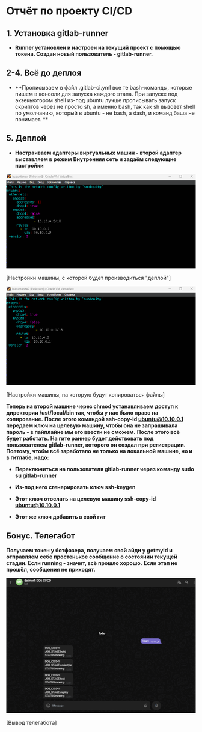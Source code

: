 # Отчёт по проекту CI/CD #

## 1. Установка gitlab-runner ##

+ **Runner установлен и настроен на текущий проект с помощью токена. Создан новый пользователь - gitlab-runner.**

## 2-4. Всё до деплоя ##

+ **Прописываем в файл .gitlab-ci.yml все те bash-команды, которые пишем в консоли для запуска каждого этапа. При запуске под экзекьютором shell из-под ubuntu лучше прописывать запуск скриптов через не просто sh, а именно bash, так как sh вызовет shell по умолчанию, который в ubuntu - не bash, a dash, и команд баша не понимает. ** 

## 5. Деплой ##

+ **Настраиваем адаптеры виртуальных машин - второй адаптер выставляем в режим Внутренняя сеть и задаём следующие настройки**

![Netplan bubuntanew](https://github.com/VTsabina/DevOps_projects/blob/main/CICD/datasets/bubuntanew.png "Netplan bubuntanew")

[Настройки машины, с которой будет производиться "деплой"]

![Netplan bubuntanew2](https://github.com/VTsabina/DevOps_projects/blob/main/CICD/datasets/bubuntanew2.png "Netplan bubuntanew2")

[Настройки машины, на которую будут копироваться файлы]

**Теперь на второй машине через chmod устанавливаем доступ к директории /ust/local/bin так, чтобы у нас было право на копирование.**
**После этого командой ssh-copy-id ubuntu@10.10.0.1 передаем ключ на целевую машину, чтобы она не запрашивала пароль - в пайплайне мы его ввести не сможем.**
**После этого всё будет работать.**
**На гите раннер будет действовать под пользователем gitlab-runner, которого он создал при регистрации. Поэтому, чтобы всё заработало не только на локальной машине, но и в гитлабе, надо:**

 + **Переключиться на пользователя gitlab-runner через команду sudo su gitlab-runner**

 + **Из-под него сгенерировать ключ ssh-keygen**

 + **Этот ключ отослать на целевую машину ssh-copy-id ubuntu@10.10.0.1** 

 + **Этот же ключ добавить в свой гит**

## Бонус. Телегабот ##

**Получаем токен у ботфазера, получаем свой айди у getmyid и отправляем себе простенькое сообщение о состоянии текущей стадии. Если running - значит, всё прошло хорошо.**
**Если этап не прошёл, сообщения не приходят.**

![Телегабот](https://github.com/VTsabina/DevOps_projects/blob/main/CICD/datasets/telegram.png "Телегабот")

[Вывод телегабота]
